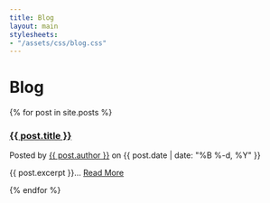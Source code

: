 ```yaml
---
title: Blog
layout: main
stylesheets:
- "/assets/css/blog.css"
---
```


Blog
===========

{% for post in site.posts %}

<h3><a href="{{ post.url }}">{{ post.title }}</a></h3>
<p>
  Posted by
  <a href="/about/#{{ post.author | downcase | replace: ' ', '-' }}">{{ post.author }}</a> on {{ post.date | date: "%B %-d, %Y" }}
</p>

<p>
  {{ post.excerpt }}…
  <a class='more' href='{{ post.url }}'>Read More</a>
</p>

{% endfor %}
